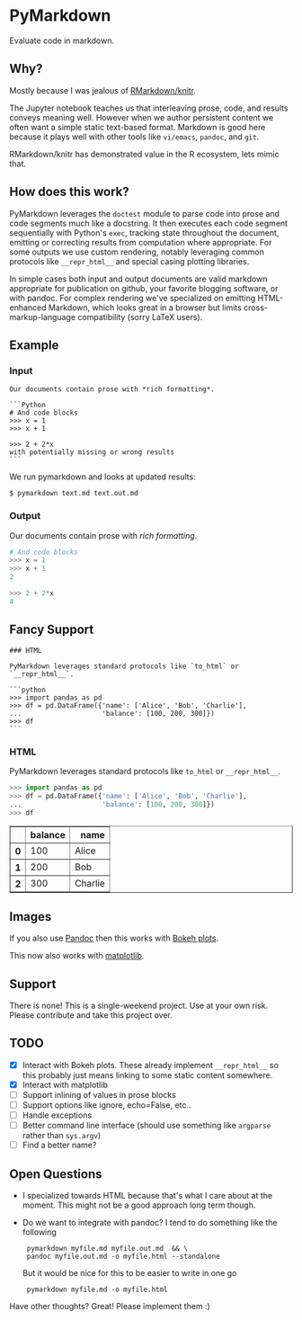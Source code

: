 PyMarkdown
==========

Evaluate code in markdown.

Why?
----

Mostly because I was jealous of
[RMarkdown/knitr](http://rmarkdown.rstudio.com/).

The Jupyter notebook teaches us that interleaving prose, code, and results
conveys meaning well. However when we author persistent content we often want a
simple static text-based format.  Markdown is good here because it plays well
with other tools like `vi/emacs`, `pandoc`, and `git`.

RMarkdown/knitr has demonstrated value in the R ecosystem, lets mimic that.


How does this work?
-------------------

PyMarkdown leverages the `doctest` module to parse code into prose and code
segments much like a docstring.  It then executes each code segment
sequentially with Python's `exec`, tracking state throughout the document,
emitting or correcting results from computation where appropriate.  For some
outputs we use custom rendering, notably leveraging common protocols like
`__repr_html__` and special casing plotting libraries.

In simple cases both input and output documents are valid markdown appropriate
for publication on github, your favorite blogging software, or with pandoc.
For complex rendering we've specialized on emitting HTML-enhanced Markdown,
which looks great in a browser but limits cross-markup-language compatibility
(sorry LaTeX users).


Example
-------

### Input

    Our documents contain prose with *rich formatting*.

    ```Python
    # And code blocks
    >>> x = 1
    >>> x + 1

    >>> 2 + 2*x
    with potentially missing or wrong results
    ```

We run pymarkdown and looks at updated results:

    $ pymarkdown text.md text.out.md

### Output

Our documents contain prose with *rich formatting*.

```Python
# And code blocks
>>> x = 1
>>> x + 1
2

>>> 2 + 2*x
4
```

Fancy Support
-------------

    ### HTML

    PyMarkdown leverages standard protocols like `to_html` or `__repr_html__`.

    ```python
    >>> import pandas as pd
    >>> df = pd.DataFrame({'name': ['Alice', 'Bob', 'Charlie'],
    ...                    'balance': [100, 200, 300]})
    >>> df
    ```

### HTML

PyMarkdown leverages standard protocols like `to_html` or `__repr_html__`.

```python
>>> import pandas as pd
>>> df = pd.DataFrame({'name': ['Alice', 'Bob', 'Charlie'],
...                    'balance': [100, 200, 300]})
>>> df
```
<table border="1" class="dataframe">
  <thead>
    <tr style="text-align: right;">
      <th></th>
      <th>balance</th>
      <th>name</th>
    </tr>
  </thead>
  <tbody>
    <tr>
      <th>0</th>
      <td> 100</td>
      <td>   Alice</td>
    </tr>
    <tr>
      <th>1</th>
      <td> 200</td>
      <td>     Bob</td>
    </tr>
    <tr>
      <th>2</th>
      <td> 300</td>
      <td> Charlie</td>
    </tr>
  </tbody>
</table>


Images
------

If you also use [Pandoc](http://johnmacfarlane.net/pandoc/) then this works
with [Bokeh plots](http://bokeh.pydata.org/).

This now also works with [matplotlib](http://matplotlib.org/).


Support
-------

There is none!  This is a single-weekend project.  Use at your own risk.
Please contribute and take this project over.


TODO
----

- [x] Interact with Bokeh plots.  These already implement `__repr_html__` so
      this probably just means linking to some static content somewhere.
- [x] Interact with matplotlib
- [ ] Support inlining of values in prose blocks
- [ ] Support options like ignore, echo=False, etc..
- [ ] Handle exceptions
- [ ] Better command line interface (should use something like `argparse` rather
      than `sys.argv`)
- [ ] Find a better name?

Open Questions
--------------

*  I specialized towards HTML because that's what I care about at the
   moment.  This might not be a good approach long term though.
*  Do we want to integrate with pandoc?  I tend to do something like the
   following

        pymarkdown myfile.md myfile.out.md  && \
        pandoc myfile.out.md -o myfile.html --standalone

    But it would be nice for this to be easier to write in one go

        pymarkdown myfile.md -o myfile.html

Have other thoughts?  Great!  Please implement them :)
